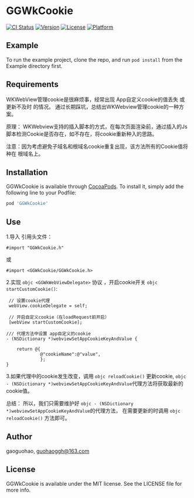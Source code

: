 # GGWkCookie

[![CI Status](https://img.shields.io/travis/gaoguohao/GGWkCookie.svg?style=flat)](https://travis-ci.org/gaoguohao/GGWkCookie)
[![Version](https://img.shields.io/cocoapods/v/GGWkCookie.svg?style=flat)](https://cocoapods.org/pods/GGWkCookie)
[![License](https://img.shields.io/cocoapods/l/GGWkCookie.svg?style=flat)](https://cocoapods.org/pods/GGWkCookie)
[![Platform](https://img.shields.io/cocoapods/p/GGWkCookie.svg?style=flat)](https://cocoapods.org/pods/GGWkCookie)

## Example

To run the example project, clone the repo, and run `pod install` from the Example directory first.

## Requirements
WKWebView管理cookie是很麻烦事，经常出现 App自定义cookie的值丢失 或 更新不及时 的情况。
通过长期踩坑，总结出WKWebview管理cookie的一种方案。

原理： WKWebview支持的插入脚本的方式，在每次页面渲染前，通过插入的Js脚本检测Cookie是否存在，如不存在，将cookie重新种入的思路。

注意：因为考虑避免子域名和根域名cookie重复出现，该方法所有的Cookie值将种在 根域名上。

## Installation

GGWkCookie is available through [CocoaPods](https://cocoapods.org). To install
it, simply add the following line to your Podfile:

```ruby
pod 'GGWkCookie'
```

## Use
1.导入 引用头文件： 
```objc
#import "GGWkCookie.h"
```
或
```objc
#import <GGWkCookie/GGWkCookie.h>
```

2.实现 ```objc <GGWkWebViewDelegate>``` 协议 ，开启cookie开关 ```objc startCustomCookie()```:
```objc
 // 设置cookie代理
 webView.cookieDelegate = self;
 
 // 开启自定义cookie（在loadRequest前开启）
 [webView startCustomCookie];

/// 代理方法中设置 app自定义的cookie
- (NSDictionary *)webviewSetAppCookieKeyAndValue {

    return @{
             @"cookieName":@"value",
             };
}
```

3.如果代理中的cookie发生改变，调用 ```objc reloadCookie()``` 更新cookie,
```objc - (NSDictionary *)webviewSetAppCookieKeyAndValue```代理方法将获取最新的cookie值。

总结：
所以，我们只需要维护好 ```objc - (NSDictionary *)webviewSetAppCookieKeyAndValue```的代理方法，
在需要更新的时调用 ```objc reloadCookie()``` 方法即可。


## Author

gaoguohao, guohaoggh@163.com

## License

GGWkCookie is available under the MIT license. See the LICENSE file for more info.
